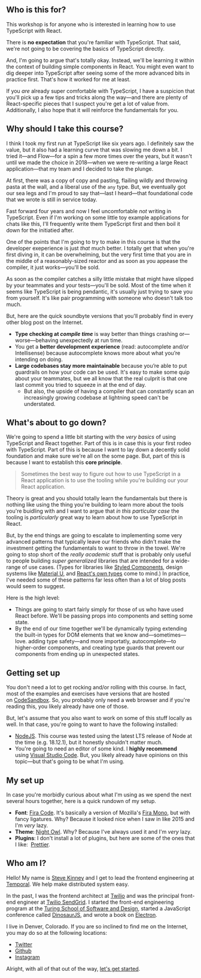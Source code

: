 ## Who is this for?

This workshop is for anyone who is interested in learning how to use TypeScript with React. 

There is **no expectation** that you're familiar with TypeScript. That said, we're not going to be covering the basics of TypeScript directly.

And, I'm going to argue that's totally okay. Instead, we'll be learning it within the context of building simple components in React. You might even want to dig deeper into TypeScript after seeing some of the more advanced bits in practice first. That's how it worked for me at least.

If you *are* already super comfortable with TypeScript, I have a suspicion that you'll pick up a few tips and tricks along the way—and there are plenty of React-specific pieces that I suspect you're get a lot of value from. Additionally, I also hope that it will reinforce the fundamentals for you.

## Why should I take this course?

I think I took my first run at TypeScript like six years ago. I definitely saw the value, but it also had a learning curve that was slowing me  down a bit. I tried it—and Flow—for a spin a few more times over the years, but it wasn't until we made the choice in 2018—when we were re-writing a large React application—that my team and I decided to take the plunge.

At first, there was a copy of copy and pasting, flailing wildly and throwing pasta at the wall, and a liberal use of the `any` type. But, we eventually got our sea legs and I'm proud to say that—last I heard—that foundational code that we wrote is still in service today.

Fast forward four years and now I feel uncomfortable *not* writing in TypeScript. Even if I'm working on some little toy example applications for chats like this, I'll frequently write them TypeScript first and then boil it down for the initiatied after.

One of the points that I'm going to try to make in this course is that the developer exeperience is just *that* much better. I totally get that when you're first diving in, it can be overwhelming, but the very first time that you are in the middle of a reasonably-sized reactor and as soon as you appease the compiler, it just works—you'll be sold.

As soon as the compiler catches a silly little mistake that might have slipped by your teammates and your tests—you'll be sold. Most of the time when it seems like TypeScript is being pendantic, it's usually just trying to save you from yourself. It's like pair programming with someone who doesn't talk too much.

But, here are the quick soundbyte versions that you'll probably find in every other blog post on the Internet.

- **Type checking at *compile time*** is way better than things crashing or—worse—behaving unexpectedly at run time.
- You get a **better development experience** (read: autocomplete and/or Intellisense) because autocomplete knows more about what you’re intending on doing.
- **Large codebases stay more maintainable** because you’re able to put guardrails on how your code can be used. It's easy to make some quip about your teammates, but we all know that the real culprit is that one last commit you tried to squeeze in at the end of day.
  - But also, the upside of having a compiler that can constantly scan an increasingly growing codebase at lightning speed can't be understated.

## What's about to go down?

We're going to spend a little bit starting with the *very basics* of using TypeScript and React together. Part of this is in case this is your first rodeo with TypeScript. Part of this is because I want to lay down a decently solid foundation and make sure we're all on the some page. But, part of this is because I want to establish this **core principle**.

> Sometimes the best way to figure out how to use TypeScript in a React application is to use the tooling while you're building our your React application.

Theory is great and you should totally learn the fundamentals but there is nothing like using the thing you're building to learn more about the tools you're buidling with and I want to argue that *in this particular case* the tooling is *particularly* great way to learn about how to use TypeScript in React.

But, by the end things are going to escalate to implementing some very advanced patterns that typically leave our friends who didn't make the investment getting the fundamentals to want to throw in the towel. We're going to stop short of the *really academic* stuff that is probably only useful to people building *super generalized* libraries that are intended for a wide-range of use cases. (Types for libraries like [Styled Components](https://github.com/DefinitelyTyped/DefinitelyTyped), design systems like [Material U](https://github.com/mui/material-ui), and [React's own types](https://github.com/DefinitelyTyped/DefinitelyTyped) come to mind.) In practice, I've needed some of these patterns far less often than a lot of blog posts would seem to suggest.

Here is the high level:

- Things are going to start fairly simply for those of us who have used React before. We'll be passing props into components and setting some state.
- By the end of our time together we'll be dynamically typing extending the built-in types for DOM elements that we know and—sometimes—love. adding type safety—and more importatly, autocomplete—to higher-order components, and creating type guards that prevent our components from ending up in unexpected states.

## Getting set up

You don't need a lot to get rocking and/or rolling with this course. In fact, most of the examples and exercises have versions that are hosted on [CodeSandbox](https://codesandbox.io/). So, you probably only need a web browser and if you're reading this, you likely already have one of those.

But, let's assume that you also want to work on some of this stuff locally as well. In that case, you're going to want to have the following installed:

- [NodeJS](https://nodejs.org/). This course was tested using the latest LTS release of Node at the time (e.g. 18.12.1), but it honestly shouldn't matter much.
- You're going to need an editor of some kind. I **highly recommend** using [Visual Studio Code](https://code.visualstudio.com/). But, you likely already have opinions on this topic—but that's going to be what I'm using.

## My set up

In case you're morbidly curious about what I'm using as we spend the next several hours together, here is a quick rundown of my setup.

- **Font**: [Fira Code](https://github.com/tonsky/FiraCode). It's basically a version of Mozilla's [Fira Mono](https://fonts.google.com/specimen/Fira+Mono), but with fancy ligatures. Why? Because it looked nice when I saw in like 2015 and I'm *very* lazy.
- **Theme**: [Night Owl](https://marketplace.visualstudio.com/items?itemName=sdras.night-owl). Why? Because I've always used it and I'm *very* lazy.
- **Plugins**: I don't install a lot of plugins, but here are some of the ones that I like:  [Prettier](https://marketplace.visualstudio.com/items?itemName=esbenp.prettier-vscode).

## Who am I?

Hello! My name is [Steve Kinney](https://stevekinney.net/) and I get to lead the frontend engineering at [Temporal](https://temporal.io). We help make distributed system easy.

In the past, I was the frontend architect at [Twilio](https://twilio.com) and was the principal front-end engineer at [Twilio SendGrid](https://sendgrid.com). I started the front-end engineering program at the [Turing School of Software and Design](https://turing.io/), started a JavaScript conference called [DinosaurJS](https://dinosaurjs.org/), and wrote a book on [Electron](https://bit.ly/electronjs).

I live in Denver, Colorado. If you are so inclined to find me on the Internet, you may do so at the following locations:

- [Twitter](https://twitter.com/stevekinney)
- [Github](https://github.com/stevekinney)
- [Instagram](https://instagram.com/stevekinney)

Alright, with all of that out of the way, [let's get started](Using%20TypeScript%20without%20even%20trying.md).